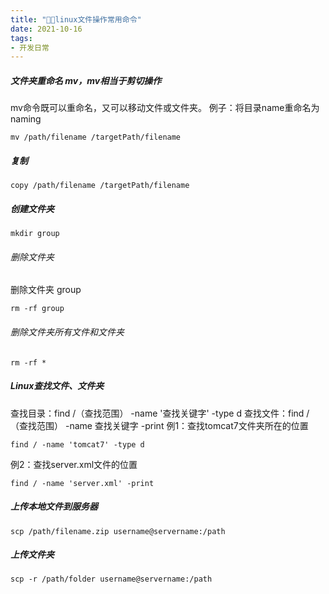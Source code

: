 ```yaml
---
title: "📁📁linux文件操作常用命令"
date: 2021-10-16
tags: 
- 开发日常
---
```

##### 文件夹重命名 mv，mv相当于剪切操作
mv命令既可以重命名，又可以移动文件或文件夹。
例子：将目录name重命名为naming
```
mv /path/filename /targetPath/filename
```
##### 复制

```
copy /path/filename /targetPath/filename
```

##### 创建文件夹
```
mkdir group
```

###### 删除文件夹

删除文件夹 group

```
rm -rf group
```

###### 删除文件夹所有文件和文件夹

```
rm -rf *
```

##### Linux查找文件、文件夹
查找目录：find /（查找范围） -name '查找关键字' -type d
查找文件：find /（查找范围） -name 查找关键字 -print
例1：查找tomcat7文件夹所在的位置

```
find / -name 'tomcat7' -type d 
```

例2：查找server.xml文件的位置
```
find / -name 'server.xml' -print
```

##### 上传本地文件到服务器
```
scp /path/filename.zip username@servername:/path   
```

##### 上传文件夹
```
scp -r /path/folder username@servername:/path   
```
